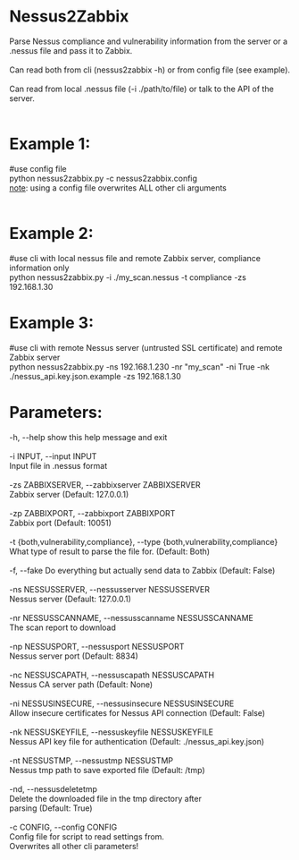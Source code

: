 # Nessus2Zabbix
Parse Nessus compliance and vulnerability information from the server or a .nessus file and pass it to Zabbix.<br>
<br>
Can read both from cli (nessus2zabbix -h) or from config file (see example).<br>
<br>
Can read from local .nessus file (-i ./path/to/file) or talk to the API of the server.<br>
<br>
# Example 1: 
#use config file<br>
python nessus2zabbix.py -c nessus2zabbix.config<br>
<u>note</u>: using a config file overwrites ALL other cli arguments<br>
<br>
# Example 2: 
#use cli with local nessus file and remote Zabbix server, compliance information only<br>
python nessus2zabbix.py -i ./my_scan.nessus -t compliance -zs 192.168.1.30<br>

# Example 3: 
#use cli with remote Nessus server (untrusted SSL certificate) and remote Zabbix server<br>
python nessus2zabbix.py -ns 192.168.1.230 -nr "my_scan" -ni True -nk ./nessus_api.key.json.example -zs 192.168.1.30

# Parameters:
  -h, --help            show this help message and exit <br>
  <br>
  -i INPUT, --input INPUT<br>
                        Input file in .nessus format<br>
                        <br>
  -zs ZABBIXSERVER, --zabbixserver ZABBIXSERVER <br>
                        Zabbix server (Default: 127.0.0.1)<br>
                        <br>
  -zp ZABBIXPORT, --zabbixport ZABBIXPORT<br>
                        Zabbix port (Default: 10051)<br>
                        <br>
  -t {both,vulnerability,compliance}, --type {both,vulnerability,compliance}<br>
                        What type of result to parse the file for.  (Default: Both)<br>
                        <br>
  -f, --fake            Do everything but actually send data to Zabbix (Default: False)<br>
  <br>
  -ns NESSUSSERVER, --nessusserver NESSUSSERVER<br>
                        Nessus server (Default: 127.0.0.1)<br>
                        <br>
  -nr NESSUSSCANNAME, --nessusscanname NESSUSSCANNAME<br>
                        The scan report to download <br>
                        <br>
  -np NESSUSPORT, --nessusport NESSUSPORT<br>
                        Nessus server port (Default: 8834)<br>
                        <br>
  -nc NESSUSCAPATH, --nessuscapath NESSUSCAPATH<br>
                        Nessus CA server path (Default: None)<br>
                        <br>
  -ni NESSUSINSECURE, --nessusinsecure NESSUSINSECURE<br>
                        Allow insecure certificates for Nessus API connection (Default: False)<br>
                        <br>
  -nk NESSUSKEYFILE, --nessuskeyfile NESSUSKEYFILE<br>
                        Nessus API key file for authentication (Default: ./nessus_api.key.json)<br>
                        <br>
  -nt NESSUSTMP, --nessustmp NESSUSTMP<br>
                        Nessus tmp path to save exported file (Default: /tmp)<br>
                        <br>
  -nd, --nessusdeletetmp<br>
                        Delete the downloaded file in the tmp directory after<br>
                        parsing (Default: True)<br>
                        <br>
  -c CONFIG, --config CONFIG<br>
                        Config file for script to read settings from.<br>
                        Overwrites all other cli parameters!<br>

